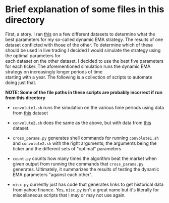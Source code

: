 # Brief explanation of some files in this directory

First, a story. I ran [this](../src/backtests/find_optimal_dynema.cpp) on a few different datasets 
to determine what the best parameters for my so-called dynamic EMA strategy. 
The results of one dataset conflicted with those of the other. To determine which of these should be 
used in live trading I decided I would simulate the strategy using the optimal parameters for  
each dataset on the other dataset. I decided to use the best five parameters for each ticker. 
The aforementioned simulation runs the dynamic EMA strategy on increasingly longer periods of time  
starting with a year. The following is a collection of scripts to automate doing just that. 

**NOTE: Some of the file paths in these scripts are probably incorrect if run from this directory**

* `convolute1.sh` runs the simulation on the various time periods using data from 
[this](../data/datset1/) dataset 

* `convolute2.sh` does the same as the above, but with data from [this](../data/dataset2/) dataset. 

* `cross_params.py` generates shell commands for running `convolute1.sh` and
`convolute2.sh` with the right arguments; the arguments being the ticker and the different sets of "optimal"
 parameters 

* `count.py` counts how many times the algorithm beat the market when given output from running the
commands that `cross_params.py` generates. Ultimately, it summarizes the results of testing
the dynamic EMA parameters "against each other".

* `misc.py` currently just has code that generates links to get historical data from yahoo finance. Yes, 
`misc.py` isn't a great name but it's literally for miscellaneous scripts that I may or may not use again. 

